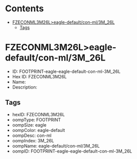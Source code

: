 



Contents
========

* [FZECONML3M26L>eagle-default/con-ml/3M_26L](#fzeconml3m26leagle-defaultcon-ml3m_26l)
	* [Tags](#tags)

# FZECONML3M26L>eagle-default/con-ml/3M_26L

- ID: FOOTPRINT-eagle-eagle-default-con-ml-3M_26L
- Hex ID: FZECONML3M26L
- Name: 
- Description: 

## Tags

- hexID: FZECONML3M26L
- oompType: FOOTPRINT
- oompSize: eagle
- oompColor: eagle-default
- oompDesc: con-ml
- oompIndex: 3M_26L
- oompName: eagle-default/con-ml/3M_26L
- oompID: FOOTPRINT-eagle-eagle-default-con-ml-3M_26L
